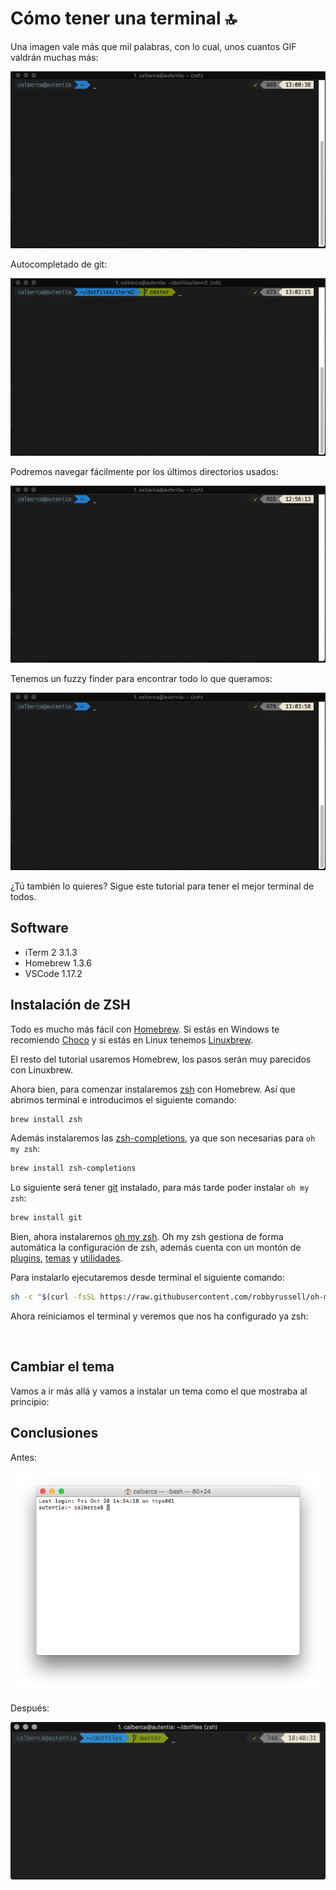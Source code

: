 # Cómo tener una terminal 🔝

Una imagen vale más que mil palabras, con lo cual, unos cuantos GIF valdrán muchas más:

![Autocompletado de directorios](./../imgs/terminal/zsh.gif)

Autocompletado de git:

![Autocompletado de git](./../imgs/terminal/git.gif)

Podremos navegar fácilmente por los últimos directorios usados:

![Z](./../imgs/terminal/z.gif)

Tenemos un fuzzy finder para encontrar todo lo que queramos:

![FZF](./../imgs/terminal/fzf.gif)

¿Tú también lo quieres? Sigue este tutorial para tener el mejor terminal de todos.

## Software

* iTerm 2 3.1.3
* Homebrew 1.3.6
* VSCode 1.17.2

## Instalación de ZSH

Todo es mucho más fácil con [Homebrew](https://brew.sh/). Si estás en Windows te recomiendo [Choco](https://chocolatey.org/) y si estás en Linux tenemos [Linuxbrew](linuxbrew.sh).

El resto del tutorial usaremos Homebrew, los pasos serán muy parecidos con Linuxbrew.

Ahora bien, para comenzar instalaremos [zsh](http://www.zsh.org/) con Homebrew. Así que abrimos terminal e introducimos el siguiente comando:

```bash
brew install zsh
```

Además instalaremos las [zsh-completions](https://github.com/zsh-users/zsh-completions), ya que son necesarias para `oh my zsh`:

```bash
brew install zsh-completions
```

Lo siguiente será tener [git](https://git-scm.com/) instalado, para más tarde poder instalar `oh my zsh`:

```bash
brew install git
```

Bien, ahora instalaremos [oh my zsh](https://github.com/robbyrussell/oh-my-zsh). Oh my zsh gestiona de forma automática la configuración de zsh, además cuenta con un montón de [plugins](https://github.com/robbyrussell/oh-my-zsh/tree/master/plugins), [temas](https://github.com/robbyrussell/oh-my-zsh/wiki/External-themes) y [utilidades](https://github.com/robbyrussell/oh-my-zsh/tree/master/tools).

Para instalarlo ejecutaremos desde terminal el siguiente comando:

```bash
sh -c "$(curl -fsSL https://raw.githubusercontent.com/robbyrussell/oh-my-zsh/master/tools/install.sh)"
```

Ahora reiniciamos el terminal y veremos que nos ha configurado ya zsh:

![]()

## Cambiar el tema

Vamos a ir más allá y vamos a instalar un tema como el que mostraba al principio:

## Conclusiones

Antes:

![Terminal por defecto](./../imgs/terminal/terminal-por-defecto.png)

Después:

![Terminal después](./../imgs/terminal/terminal-despues.png)
